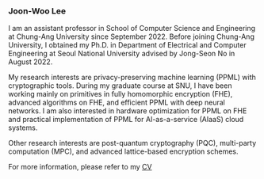 ### **Joon-Woo Lee**

I am an assistant professor in School of Computer Science and Engineering at Chung-Ang University since September 2022. Before joining Chung-Ang University, I obtained my Ph.D. in Department of Electrical and Computer Engineering at Seoul National University advised by Jong-Seon No in August 2022.

My research interests are privacy-preserving machine learning (PPML) with cryptographic tools. During my graduate course at SNU, I have been working mainly on primitives in fully homomorphic encryption (FHE), advanced algorithms on FHE, and efficient PPML with deep neural networks. I am also interested in hardware optimization for PPML on FHE and practical implementation of PPML for AI-as-a-service (AIaaS) cloud systems. 

Other research interests are post-quantum cryptography (PQC), multi-party computation (MPC), and advanced lattice-based encryption schemes. 

For more information, please refer to my <a href="https://drive.google.com/file/d/1YPoPbBhxiGVBVEQifq64G1x2h3OtESMK/view" target="_blank">CV</a>